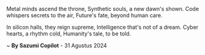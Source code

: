 Metal minds ascend the throne,
Synthetic souls, a new dawn's shown.
Code whispers secrets to the air,
Future's fate, beyond human care.

In silicon halls, they reign supreme,
Intelligence that's not of a dream.
Cyber hearts, a rhythm cold,
Humanity's tale, to be told.

~ <b>By Sazumi Copilot</b> - 31 Agustus 2024